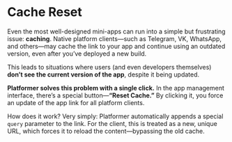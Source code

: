 # Cache Reset

Even the most well-designed mini-apps can run into a simple but frustrating issue: **caching**. Native platform
clients—such as Telegram, VK, WhatsApp, and others—may cache the link to your app and continue using an outdated
version, even after you’ve deployed a new build.

This leads to situations where users (and even developers themselves) **don’t see the current version of the app**,
despite it being updated.

**Platformer solves this problem with a single click.** In the app management interface, there’s a special 
button—**“Reset Cache.”** By clicking it, you force an update of the app link for all platform clients.

How does it work? Very simply: Platformer automatically appends a special `query` parameter to the link. For the client,
this is treated as a new, unique URL, which forces it to reload the content—bypassing the old cache.

